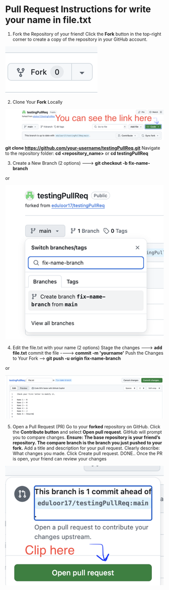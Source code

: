 # Pull Request Instructions for write your name in file.txt

1. Fork the Repository of your friend!
Click the **Fork** button in the top-right corner to create a copy of the repository in your GitHub account.

![create new file option](/images/fork-button.png)

2. Clone Your **Fork** Locally

![create new file option](/images/link.png)

**git clone https://github.com/your-username/testingPullReq.git**
Navigate to the repository folder:  **cd <repository_name>** or **cd testingPullReq**

3. Create a New Branch (2 options)  ---> **git checkout -b fix-name-branch**

or

![create new file option](/images/branch.png)

4. Edit the file.txt with your name (2 options)
Stage the changes ---> **add file.txt**
commit the file  ----> **commit -m 'yourname'**
Push the Changes to Your Fork --> **git push -u origin fix-name-branch**

or

![create new file option](/images/file.png)

5. Open a Pull Request (PR)
Go to your **forked** repository on GitHub. Click the **Contribute button** and select **Open pull request**. GitHub will prompt you to compare changes.
**Ensure: The base repository is your friend’s repository. The compare branch is the branch you just pushed to your fork.**
Add a title and description for your pull request. Clearly describe: What changes you made. Click Create pull request.
DONE.. Once the PR is open, your friend can review your changes

![create new file option](/images/pull.png)
